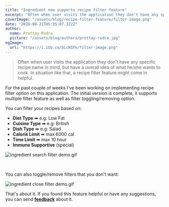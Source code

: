 ```yaml
---
title: "Ingredient now supports recipe filter feature"
excerpt: "Often when user visits the application they don't have any specific recipe name in mind, but have a overall idea of ..."
coverImage: "/assets/blog/recipe-filter-feature/filter-image.png"
date: "2020-08-21T05:35:07.322Z"
author:
  name: Prottay Rudra
  picture: "/assets/blog/authors/prottay-rudra.jpg"
ogImage:
  url: "https://i.ibb.co/bLcW1Fk/filter-image.png"
---
```


> Often when user visits the application they don't have any specific recipe name in mind, but have a overall idea of what he/she wants to cook. In situation like that, a recipe filter feature might come in helpful.

For the past couple of weeks I've been working on implementing recipe filter option on this application. The initial version is complete, it supports multiple filter feature as well as filter toggling/removing option.

You can filter your recipes based on:

- **Diet Type** ➡ e.g: Low Fat
- **Cuisine Type** ➡ e.g: British
- **Dish Type** ➡ e.g: Salad
- **Calorie Limit** ➡ max 6000 cal
- **Time Limit** ➡ max 10 hour
- **Immune Supportive** (special)

![ingredient search filter demo.gif](/assets/blog/recipe-filter-feature/recipe-filter-demo.gif)

<br />

You can also toggle/remove filters that you don't want:

![ingredient close filter demo.gif](/assets/blog/recipe-filter-feature/remove-filter-demo.gif)

That's about it. If you found this feature helpful or have any suggestions, you can send **[feedback](ingredient2938@gmail.com)** about it.
